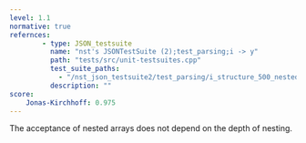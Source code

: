 ```yaml
---
level: 1.1
normative: true
refernces:
        - type: JSON_testsuite
          name: "nst's JSONTestSuite (2);test_parsing;i -> y"
          path: "tests/src/unit-testsuites.cpp"
          test_suite_paths:
            - "/nst_json_testsuite2/test_parsing/i_structure_500_nested_arrays.json"
          description: ""
score:
    Jonas-Kirchhoff: 0.975
---
```


The acceptance of nested arrays does not depend on the depth of nesting.